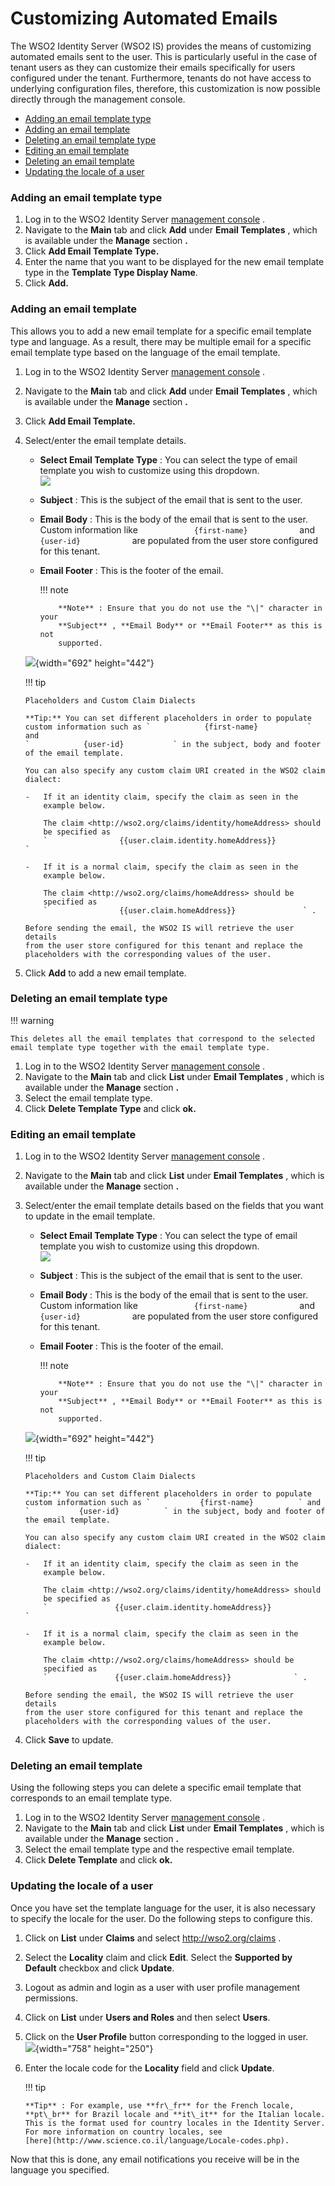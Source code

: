 # Customizing Automated Emails

The WSO2 Identity Server (WSO2 IS) provides the means of customizing
automated emails sent to the user. This is particularly useful in the
case of tenant users as they can customize their emails specifically for
users configured under the tenant. Furthermore, tenants do not have
access to underlying configuration files, therefore, this customization
is now possible directly through the management console.

-   [Adding an email template
    type](#CustomizingAutomatedEmails-Addinganemailtemplatetype)
-   [Adding an email
    template](#CustomizingAutomatedEmails-Addinganemailtemplate)
-   [Deleting an email template
    type](#CustomizingAutomatedEmails-Deletinganemailtemplatetype)
-   [Editing an email
    template](#CustomizingAutomatedEmails-Editinganemailtemplate)
-   [Deleting an email
    template](#CustomizingAutomatedEmails-Deletinganemailtemplate)
-   [Updating the locale of a
    user](#CustomizingAutomatedEmails-Updatingthelocaleofauser)

### Adding an email template type

1.  Log in to the WSO2 Identity Server [management
    console](https://docs.wso2.com/display/IS530/Getting+Started+with+the+Management+Console)
    .
2.  Navigate to the **Main** tab and click **Add** under **Email
    Templates** , which is available under the **Manage** section **.**
3.  Click **Add Email Template Type.**
4.  Enter the name that you want to be displayed for the new email
    template type in the **Template Type Display Name**.
5.  Click **Add.**

### Adding an email template

This allows you to add a new email template for a specific email
template type and language. As a result, there may be multiple email for
a specific email template type based on the language of the email
template.

1.  Log in to the WSO2 Identity Server [management
    console](https://docs.wso2.com/display/IS530/Getting+Started+with+the+Management+Console)
    .
2.  Navigate to the **Main** tab and click **Add** under **Email
    Templates** , which is available under the **Manage** section **.**
3.  Click **Add Email Template.**
4.  Select/enter the email template details.  

    -   **Select Email Template Type** : You can select the type of
        email template you wish to customize using this dropdown.  
        ![](attachments/103329395/103329396.png)
    -   **Subject** : This is the subject of the email that is sent to
        the user.
    -   **Email Body** : This is the body of the email that is sent to
        the user. Custom information like
        `             {first-name}            ` and
        `             {user-id}            ` are populated from the user
        store configured for this tenant.
    -   **Email Footer** : This is the footer of the email.

        !!! note
        
                **Note** : Ensure that you do not use the "\|" character in your
                **Subject** , **Email Body** or **Email Footer** as this is not
                supported.
        

    ![](attachments/103330503/103330505.png){width="692" height="442"}

      
    !!! tip
    
        Placeholders and Custom Claim Dialects
    
        **Tip:** You can set different placeholders in order to populate
        custom information such as `            {first-name}           ` and
        `            {user-id}           ` in the subject, body and footer
        of the email template.
    
        You can also specify any custom claim URI created in the WSO2 claim
        dialect:
    
        -   If it an identity claim, specify the claim as seen in the
            example below.
    
            The claim <http://wso2.org/claims/identity/homeAddress> should
            be specified as
            `                {{user.claim.identity.homeAddress}}               `
    
        -   If it is a normal claim, specify the claim as seen in the
            example below.
    
            The claim <http://wso2.org/claims/homeAddress> should be
            specified as
            `                {{user.claim.homeAddress}}               ` .
    
        Before sending the email, the WSO2 IS will retrieve the user details
        from the user store configured for this tenant and replace the
        placeholders with the corresponding values of the user.
    

5.  Click **Add** to add a new email template.

### Deleting an email template type

!!! warning
    
    This deletes all the email templates that correspond to the selected
    email template type together with the email template type.
    

1.  Log in to the WSO2 Identity Server [management
    console](https://docs.wso2.com/display/IS530/Getting+Started+with+the+Management+Console)
    .
2.  Navigate to the **Main** tab and click **List** under **Email
    Templates** , which is available under the **Manage** section **.**
3.  Select the email template type.
4.  Click **Delete Template Type** and click **ok.**

### Editing an email template

1.  Log in to the WSO2 Identity Server [management
    console](https://docs.wso2.com/display/IS530/Getting+Started+with+the+Management+Console)
    .
2.  Navigate to the **Main** tab and click **List** under **Email
    Templates** , which is available under the **Manage** section **.**
3.  Select/enter the email template details based on the fields that you
    want to update in the email template.  

    -   **Select Email Template Type** : You can select the type of
        email template you wish to customize using this dropdown.  
        ![](attachments/103329395/103329396.png)
    -   **Subject** : This is the subject of the email that is sent to
        the user.
    -   **Email Body** : This is the body of the email that is sent to
        the user. Custom information like
        `             {first-name}            ` and
        `             {user-id}            ` are populated from the user
        store configured for this tenant.
    -   **Email Footer** : This is the footer of the email.

        !!! note
        
                **Note** : Ensure that you do not use the "\|" character in your
                **Subject** , **Email Body** or **Email Footer** as this is not
                supported.
        

    ![](attachments/103330503/103330505.png){width="692" height="442"}

    !!! tip
    
        Placeholders and Custom Claim Dialects
    
        **Tip:** You can set different placeholders in order to populate
        custom information such as `           {first-name}          ` and
        `           {user-id}          ` in the subject, body and footer of
        the email template.
    
        You can also specify any custom claim URI created in the WSO2 claim
        dialect:
    
        -   If it an identity claim, specify the claim as seen in the
            example below.
    
            The claim <http://wso2.org/claims/identity/homeAddress> should
            be specified as
            `               {{user.claim.identity.homeAddress}}              `
    
        -   If it is a normal claim, specify the claim as seen in the
            example below.
    
            The claim <http://wso2.org/claims/homeAddress> should be
            specified as
            `               {{user.claim.homeAddress}}              ` .
    
        Before sending the email, the WSO2 IS will retrieve the user details
        from the user store configured for this tenant and replace the
        placeholders with the corresponding values of the user.
    

4.  Click **Save** to update.

### Deleting an email template

Using the following steps you can delete a specific email template that
corresponds to an email template type.

1.  Log in to the WSO2 Identity Server [management
    console](https://docs.wso2.com/display/IS530/Getting+Started+with+the+Management+Console)
    .
2.  Navigate to the **Main** tab and click **List** under **Email
    Templates** , which is available under the **Manage** section **.**
3.  Select the email template type and the respective email template.
4.  Click **Delete Template** and click **ok.**

### Updating the locale of a user

Once you have set the template language for the user, it is also
necessary to specify the locale for the user. Do the following steps to
configure this.

1.  Click on **List** under **Claims** and select
    <http://wso2.org/claims> .
2.  Select the **Locality** claim and click **Edit**. Select the
    **Supported by Default** checkbox and click **Update**.
3.  Logout as admin and login as a user with user profile management
    permissions.
4.  Click on **List** under **Users and Roles** and then select
    **Users**.
5.  Click on the **User Profile** button corresponding to the logged in
    user.  
    ![](attachments/103330503/103330504.png){width="758" height="250"}
6.  Enter the locale code for the **Locality** field and click
    **Update**.

    !!! tip
    
        **Tip** : For example, use **fr\_fr** for the French locale,
        **pt\_br** for Brazil locale and **it\_it** for the Italian locale.
        This is the format used for country locales in the Identity Server.
        For more information on country locales, see
        [here](http://www.science.co.il/language/Locale-codes.php).
    

Now that this is done, any email notifications you receive will be in
the language you specified.
